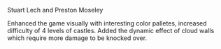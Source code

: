 Stuart Lech and Preston Moseley

Enhanced the game visually with interesting color palletes, increased difficulty of 4 levels of castles. Added the dynamic effect of cloud walls which require more damage to be knocked over.
